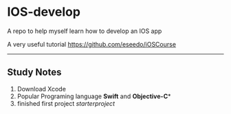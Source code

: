 # IOS-develop
A repo to help myself learn how to develop an IOS app 

A very useful tutorial <https://github.com/eseedo/iOSCourse>

----

## Study Notes

1. Download Xcode
2. Popular Programing language **Swift** and **Objective-C***
3. finished first project *starterproject*



